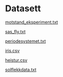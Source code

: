 # Datasett


<a href= ../_static/datasett/motstand_eksperiment.txt>motstand_eksperiment.txt</a>

<a href= ../_static/datasett/sas_fly.txt>sas_fly.txt</a>

<a href= ../_static/datasett/periodesystemet.txt>periodesystemet.txt</a>

<a href= ../_static/datasett/iris.csv>iris.csv</a>

<a href= ../_static/datasett/heistur.csv>heistur.csv</a>

<a href= ../_static/datasett/solflekkdata.txt>solflekkdata.txt</a>


